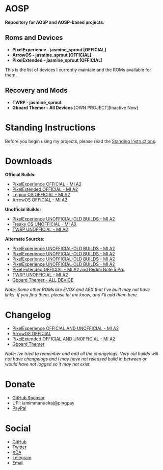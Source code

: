 # AOSP

**Repository for AOSP and AOSP-based projects.**

## Roms and Devices

- **PixelExperience - jasmine_sprout [OFFICIAL]**
- **ArrowOS - jasmine_sprout [OFFICIAL]**
- **PixelExtended - jasmine_sprout [OFFICIAL]**

This is the list of devices I currently maintain and the ROMs available for them.

## Recovery and Mods

- **TWRP - jasmine_sprout**
- **Gboard Themer - All Devices** [OWN PROJECT][Inactive Now]

# Standing Instructions

Before you begin using my projects, please read the [Standing Instructions](https://github.com/iamimmanuelraj/AOSP/tree/main/Standing_Instruction.md).

# Downloads

**Official Builds:**

- [PixelExperience OFFICIAL - MI A2](https://download.pixelexperience.org/jasmine_sprout)
- [PixelExtended OFFICIAL - MI A2](https://sourceforge.net/projects/pixelextended/files/jasmine_sprout)
- [Legion OS OFFICIAL - MI A2](https://sourceforge.net/projects/legionrom/files/jasmine_sprout)
- [ArrowOS OFFICIAL - MI A2](https://arrowos.net/download)

**Unofficial Builds:**

- [PixelExperience UNOFFICIAL-OLD BUILDS - MI A2](https://sourceforge.net/projects/immanuelsbuilds/files/Pixel-Experience/)
- [Freaky OS UNOFFICIAL - MI A2](https://sourceforge.net/projects/teamneon-ports/files/Test-Builds/freaky/)
- [TWRP UNOFFICIAL - MI A2](https://sourceforge.net/projects/immanuelsbuilds/files/TWRP/)

**Alternate Sources:**

- [PixelExperience UNOFFICIAL-OLD BUILDS - MI A2](https://sourceforge.net/projects/pixelexperienceunofficial-mia2/)
- [PixelExperience UNOFFICIAL-OLD BUILDS - MI A2](https://sourceforge.net/projects/teamneon-ports/files/Pixel-Experience/)
- [PixelExperience UNOFFICIAL-OLD BUILDS - MI A2](https://www.pling.com/p/1671391)
- [PixelExperience UNOFFICIAL-OLD BUILDS - MI A2](https://androidfilehost.com/?w=files&flid=315505)
- [Pixel Extended OFFICIAL - MI A2 and Redmi Note 5 Pro](https://www.pling.com/p/1655281)
- [TWRP UNOFFICIAL - MI A2](https://www.pling.com/p/1671453)
- [Gboard Themer - ALL DEVICE](https://iamimmanuelraj.github.io/Gboardthemer/)

*Note: Some other ROMs like EVOX and AEX that I've built may not have links. If you find them, please let me know, and I'll add them here.*

# Changelog

- [PixelExperience OFFICIAL AND UNOFFICIAL - MI A2](https://github.com/iamimmanuelraj/AOSP/blob/main/ROMS/PixelExperience/README.md)
- [ArrowOS OFFICIAL](https://github.com/iamimmanuelraj/AOSP/blob/main/ROMS/ArrowOS/README.md)
- [PixelExtended OFFICIAL AND UNOFFICIAL - MI A2](https://github.com/iamimmanuelraj/AOSP/blob/main/ROMS/PixelExtended/README.md)
- [Gboard Themer](https://iamimmanuelraj.github.io/Gboardthemer/)

*Note: Ive tried to remember and add all the changelogs. Very old builds will not have changelogs and i may have not released build in between or would have not logged so it may not exist.*

# Donate

- [GitHub Sponsor](https://github.com/sponsors/iamimmanuelraj/)
- UPI: iamimmanuelraj@pingpay
- [PayPal](https://paypal.me/iamimmanuelraj?country.x=IN&locale.x=en_GB)

# Social

- [GitHub](https://github.com/iamimmanuelraj)
- [Twitter](https://twitter.com/iamimmanuelraj)
- [XDA](https://forum.xda-developers.com/m/immanuel-raj.9376270/)
- [Telegram](https://t.me/iamimmanuelraj)
- [Email](mailto:iamimmanuelraj@gmail.com)
